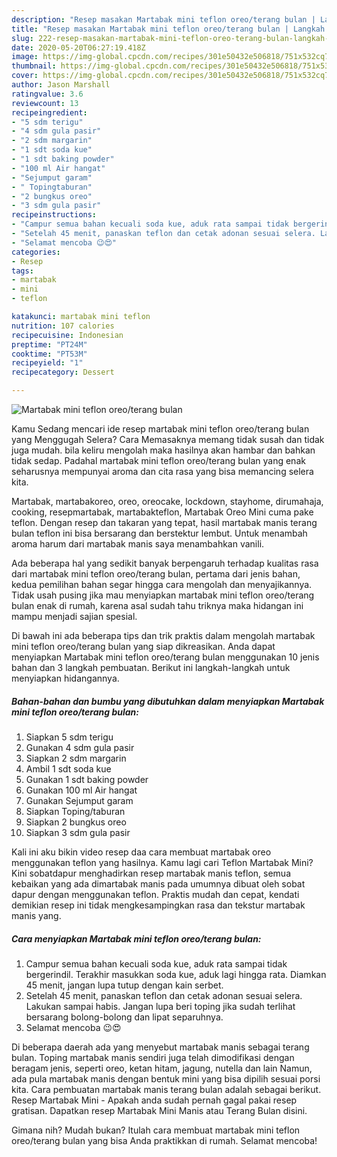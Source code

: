 ```yaml
---
description: "Resep masakan Martabak mini teflon oreo/terang bulan | Langkah Membuat Martabak mini teflon oreo/terang bulan Yang Enak Banget"
title: "Resep masakan Martabak mini teflon oreo/terang bulan | Langkah Membuat Martabak mini teflon oreo/terang bulan Yang Enak Banget"
slug: 222-resep-masakan-martabak-mini-teflon-oreo-terang-bulan-langkah-membuat-martabak-mini-teflon-oreo-terang-bulan-yang-enak-banget
date: 2020-05-20T06:27:19.418Z
image: https://img-global.cpcdn.com/recipes/301e50432e506818/751x532cq70/martabak-mini-teflon-oreoterang-bulan-foto-resep-utama.jpg
thumbnail: https://img-global.cpcdn.com/recipes/301e50432e506818/751x532cq70/martabak-mini-teflon-oreoterang-bulan-foto-resep-utama.jpg
cover: https://img-global.cpcdn.com/recipes/301e50432e506818/751x532cq70/martabak-mini-teflon-oreoterang-bulan-foto-resep-utama.jpg
author: Jason Marshall
ratingvalue: 3.6
reviewcount: 13
recipeingredient:
- "5 sdm terigu"
- "4 sdm gula pasir"
- "2 sdm margarin"
- "1 sdt soda kue"
- "1 sdt baking powder"
- "100 ml Air hangat"
- "Sejumput garam"
- " Topingtaburan"
- "2 bungkus oreo"
- "3 sdm gula pasir"
recipeinstructions:
- "Campur semua bahan kecuali soda kue, aduk rata sampai tidak bergerindil. Terakhir masukkan soda kue, aduk lagi hingga rata. Diamkan 45 menit, jangan lupa tutup dengan kain serbet."
- "Setelah 45 menit, panaskan teflon dan cetak adonan sesuai selera. Lakukan sampai habis. Jangan lupa beri toping jika sudah terlihat bersarang bolong-bolong dan lipat separuhnya."
- "Selamat mencoba 😉😍"
categories:
- Resep
tags:
- martabak
- mini
- teflon

katakunci: martabak mini teflon 
nutrition: 107 calories
recipecuisine: Indonesian
preptime: "PT24M"
cooktime: "PT53M"
recipeyield: "1"
recipecategory: Dessert

---
```



![Martabak mini teflon oreo/terang bulan](https://img-global.cpcdn.com/recipes/301e50432e506818/751x532cq70/martabak-mini-teflon-oreoterang-bulan-foto-resep-utama.jpg)

Kamu Sedang mencari ide resep martabak mini teflon oreo/terang bulan yang Menggugah Selera? Cara Memasaknya memang tidak susah dan tidak juga mudah. bila keliru mengolah maka hasilnya akan hambar dan bahkan tidak sedap. Padahal martabak mini teflon oreo/terang bulan yang enak seharusnya mempunyai aroma dan cita rasa yang bisa memancing selera kita.

Martabak, martabakoreo, oreo, oreocake, lockdown, stayhome, dirumahaja, cooking, resepmartabak, martabakteflon, Martabak Oreo Mini cuma pake teflon. Dengan resep dan takaran yang tepat, hasil martabak manis terang bulan teflon ini bisa bersarang dan berstektur lembut. Untuk menambah aroma harum dari martabak manis saya menambahkan vanili.

Ada beberapa hal yang sedikit banyak berpengaruh terhadap kualitas rasa dari martabak mini teflon oreo/terang bulan, pertama dari jenis bahan, kedua pemilihan bahan segar hingga cara mengolah dan menyajikannya. Tidak usah pusing jika mau menyiapkan martabak mini teflon oreo/terang bulan enak di rumah, karena asal sudah tahu triknya maka hidangan ini mampu menjadi sajian spesial.


Di bawah ini ada beberapa tips dan trik praktis dalam mengolah martabak mini teflon oreo/terang bulan yang siap dikreasikan. Anda dapat menyiapkan Martabak mini teflon oreo/terang bulan menggunakan 10 jenis bahan dan 3 langkah pembuatan. Berikut ini langkah-langkah untuk menyiapkan hidangannya.

<!--inarticleads1-->

##### Bahan-bahan dan bumbu yang dibutuhkan dalam menyiapkan Martabak mini teflon oreo/terang bulan:

1. Siapkan 5 sdm terigu
1. Gunakan 4 sdm gula pasir
1. Siapkan 2 sdm margarin
1. Ambil 1 sdt soda kue
1. Gunakan 1 sdt baking powder
1. Gunakan 100 ml Air hangat
1. Gunakan Sejumput garam
1. Siapkan  Toping/taburan
1. Siapkan 2 bungkus oreo
1. Siapkan 3 sdm gula pasir


Kali ini aku bikin video resep daa cara membuat martabak oreo menggunakan teflon yang hasilnya. Kamu lagi cari Teflon Martabak Mini? Kini sobatdapur menghadirkan resep martabak manis teflon, semua kebaikan yang ada dimartabak manis pada umumnya dibuat oleh sobat dapur dengan menggunakan teflon. Praktis mudah dan cepat, kendati demikian resep ini tidak mengkesampingkan rasa dan tekstur martabak manis yang. 

<!--inarticleads2-->

##### Cara menyiapkan Martabak mini teflon oreo/terang bulan:

1. Campur semua bahan kecuali soda kue, aduk rata sampai tidak bergerindil. Terakhir masukkan soda kue, aduk lagi hingga rata. Diamkan 45 menit, jangan lupa tutup dengan kain serbet.
1. Setelah 45 menit, panaskan teflon dan cetak adonan sesuai selera. Lakukan sampai habis. Jangan lupa beri toping jika sudah terlihat bersarang bolong-bolong dan lipat separuhnya.
1. Selamat mencoba 😉😍


Di beberapa daerah ada yang menyebut martabak manis sebagai terang bulan. Toping martabak manis sendiri juga telah dimodifikasi dengan beragam jenis, seperti oreo, ketan hitam, jagung, nutella dan lain Namun, ada pula martabak manis dengan bentuk mini yang bisa dipilih sesuai porsi kita. Cara pembuatan martabak manis terang bulan adalah sebagai berikut. Resep Martabak Mini - Apakah anda sudah pernah gagal pakai resep gratisan. Dapatkan resep Martabak Mini Manis atau Terang Bulan disini. 

Gimana nih? Mudah bukan? Itulah cara membuat martabak mini teflon oreo/terang bulan yang bisa Anda praktikkan di rumah. Selamat mencoba!

